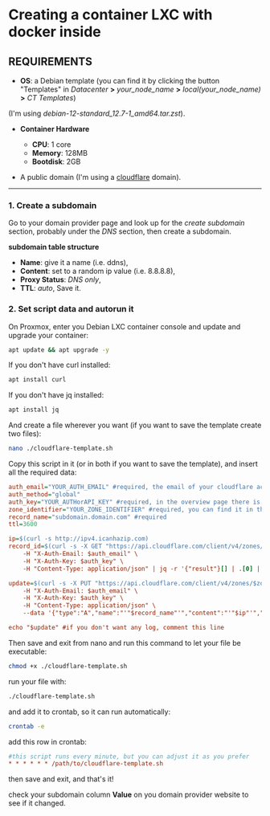# Creating a container LXC with docker inside
## **REQUIREMENTS**
* **OS**: a Debian template (you can find it by clicking the button "Templates" in *Datacenter* **>** *your_node_name* **>** *local(your_node_name)* **>** *CT Templates*)
  
(I'm using *debian-12-standard_12.7-1_amd64.tar.zst*).

* **Container Hardware**
  * **CPU**: 1 core
  * **Memory**: 128MB
  * **Bootdisk**: 2GB

* A public domain (I'm using a [cloudflare](https://www.cloudflare.com/ "cloudflare official site") domain).

---

### 1. Create a subdomain

Go to your domain provider page and look up for the *create subdomain* section, probably under the *DNS* section, then create a subdomain.

**subdomain table structure**
* **Name**: give it a name (i.e. ddns),
* **Content**: set to a random ip value (i.e. 8.8.8.8),
* **Proxy Status**: *DNS only*,
* **TTL**: *auto*,
Save it.

### 2. Set script data and autorun it

On Proxmox, enter you Debian LXC container console and update and upgrade your container:

```bash
apt update && apt upgrade -y
```

If you don't have curl installed:

```bash
apt install curl
```
If you don't have jq installed:

```bash
apt install jq
```

And create a file wherever you want (if you want to save the template create two files):

```bash
nano ./cloudflare-template.sh
```

Copy this script in it (or in both if you want to save the template), and insert all the required data:

```ini
auth_email="YOUR_AUTH_EMAIL" #required, the email of your cloudflare account
auth_method="global"
auth_key="YOUR_AUTHorAPI_KEY" #required, in the overview page there is a link to it, follow the steps
zone_identifier="YOUR_ZONE_IDENTIFIER" #required, you can find it in the "overview" page
record_name="subdomain.domain.com" #required
ttl=3600

ip=$(curl -s http://ipv4.icanhazip.com)
record_id=$(curl -s -X GET "https://api.cloudflare.com/client/v4/zones/$zone_identifier/dns_records?name=$record_name" \
    -H "X-Auth-Email: $auth_email" \
    -H "X-Auth-Key: $auth_key" \
    -H "Content-Type: application/json" | jq -r '{"result"}[] | .[0] | .id')

update=$(curl -s -X PUT "https://api.cloudflare.com/client/v4/zones/$zone_identifier/dns_records/$record_id" \
    -H "X-Auth-Email: $auth_email" \
    -H "X-Auth-Key: $auth_key" \
    -H "Content-Type: application/json" \
    --data '{"type":"A","name":"'"$record_name"'","content":"'"$ip"'","ttl":'"$ttl"',"proxied":false}')

echo "$update" #if you don't want any log, comment this line
```
Then save and exit from nano and run this command to let your file be executable:

```bash
chmod +x ./cloudflare-template.sh
```

run your file with:

```bash
./cloudflare-template.sh
```

and add it to crontab, so it can run automatically:

```bash
crontab -e
```

add this row in crontab:

```ini
#this script runs every minute, but you can adjust it as you prefer
* * * * * * /path/to/cloudflare-template.sh
```

then save and exit, and that's it!

check your subdomain column **Value** on you domain provider website to see if it changed.
